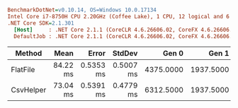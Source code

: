 ``` ini

BenchmarkDotNet=v0.10.14, OS=Windows 10.0.17134
Intel Core i7-8750H CPU 2.20GHz (Coffee Lake), 1 CPU, 12 logical and 6 physical cores
.NET Core SDK=2.1.301
  [Host]     : .NET Core 2.1.1 (CoreCLR 4.6.26606.02, CoreFX 4.6.26606.05), 64bit RyuJIT
  DefaultJob : .NET Core 2.1.1 (CoreCLR 4.6.26606.02, CoreFX 4.6.26606.05), 64bit RyuJIT


```
|    Method |     Mean |     Error |    StdDev |     Gen 0 |     Gen 1 |    Gen 2 | Allocated |
|---------- |---------:|----------:|----------:|----------:|----------:|---------:|----------:|
|  FlatFile | 84.22 ms | 0.5353 ms | 0.5007 ms | 4375.0000 | 1937.5000 | 937.5000 |  21.94 MB |
| CsvHelper | 73.04 ms | 0.5391 ms | 0.4779 ms | 6312.5000 | 1937.5000 | 937.5000 |  33.63 MB |

